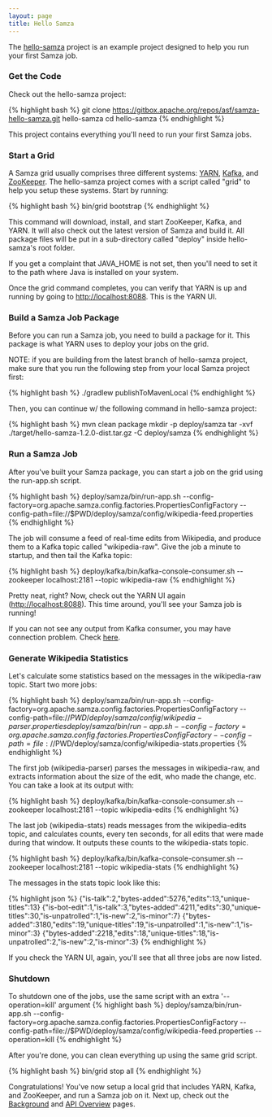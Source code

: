 ```yaml
---
layout: page
title: Hello Samza
---
```

<!--
   Licensed to the Apache Software Foundation (ASF) under one or more
   contributor license agreements.  See the NOTICE file distributed with
   this work for additional information regarding copyright ownership.
   The ASF licenses this file to You under the Apache License, Version 2.0
   (the "License"); you may not use this file except in compliance with
   the License.  You may obtain a copy of the License at

       http://www.apache.org/licenses/LICENSE-2.0

   Unless required by applicable law or agreed to in writing, software
   distributed under the License is distributed on an "AS IS" BASIS,
   WITHOUT WARRANTIES OR CONDITIONS OF ANY KIND, either express or implied.
   See the License for the specific language governing permissions and
   limitations under the License.
-->
The [hello-samza](https://github.com/apache/samza-hello-samza) project is an example project designed to help you run your first Samza job.

### Get the Code

Check out the hello-samza project:

{% highlight bash %}
git clone https://gitbox.apache.org/repos/asf/samza-hello-samza.git hello-samza
cd hello-samza
{% endhighlight %}

This project contains everything you'll need to run your first Samza jobs.

### Start a Grid

A Samza grid usually comprises three different systems: [YARN](http://hadoop.apache.org/docs/current/hadoop-yarn/hadoop-yarn-site/YARN.html), [Kafka](http://kafka.apache.org/), and [ZooKeeper](http://zookeeper.apache.org/). The hello-samza project comes with a script called "grid" to help you setup these systems. Start by running:

{% highlight bash %}
bin/grid bootstrap
{% endhighlight %}

This command will download, install, and start ZooKeeper, Kafka, and YARN. It will also check out the latest version of Samza and build it. All package files will be put in a sub-directory called "deploy" inside hello-samza's root folder.

If you get a complaint that JAVA_HOME is not set, then you'll need to set it to the path where Java is installed on your system.

Once the grid command completes, you can verify that YARN is up and running by going to [http://localhost:8088](http://localhost:8088). This is the YARN UI.

### Build a Samza Job Package

Before you can run a Samza job, you need to build a package for it. This package is what YARN uses to deploy your jobs on the grid.

NOTE: if you are building from the latest branch of hello-samza project, make sure that you run the following step from your local Samza project first:

{% highlight bash %}
./gradlew publishToMavenLocal
{% endhighlight %}

Then, you can continue w/ the following command in hello-samza project:

{% highlight bash %}
mvn clean package
mkdir -p deploy/samza
tar -xvf ./target/hello-samza-1.2.0-dist.tar.gz -C deploy/samza
{% endhighlight %}

### Run a Samza Job

After you've built your Samza package, you can start a job on the grid using the run-app.sh script.

{% highlight bash %}
deploy/samza/bin/run-app.sh --config-factory=org.apache.samza.config.factories.PropertiesConfigFactory --config-path=file://$PWD/deploy/samza/config/wikipedia-feed.properties
{% endhighlight %}

The job will consume a feed of real-time edits from Wikipedia, and produce them to a Kafka topic called "wikipedia-raw". Give the job a minute to startup, and then tail the Kafka topic:

{% highlight bash %}
deploy/kafka/bin/kafka-console-consumer.sh  --zookeeper localhost:2181 --topic wikipedia-raw
{% endhighlight %}

Pretty neat, right? Now, check out the YARN UI again ([http://localhost:8088](http://localhost:8088)). This time around, you'll see your Samza job is running!

If you can not see any output from Kafka consumer, you may have connection problem. Check [here](../../../learn/tutorials/{{site.version}}/run-hello-samza-without-internet.html).

### Generate Wikipedia Statistics

Let's calculate some statistics based on the messages in the wikipedia-raw topic. Start two more jobs:

{% highlight bash %}
deploy/samza/bin/run-app.sh --config-factory=org.apache.samza.config.factories.PropertiesConfigFactory --config-path=file://$PWD/deploy/samza/config/wikipedia-parser.properties
deploy/samza/bin/run-app.sh --config-factory=org.apache.samza.config.factories.PropertiesConfigFactory --config-path=file://$PWD/deploy/samza/config/wikipedia-stats.properties
{% endhighlight %}

The first job (wikipedia-parser) parses the messages in wikipedia-raw, and extracts information about the size of the edit, who made the change, etc. You can take a look at its output with:

{% highlight bash %}
deploy/kafka/bin/kafka-console-consumer.sh  --zookeeper localhost:2181 --topic wikipedia-edits
{% endhighlight %}

The last job (wikipedia-stats) reads messages from the wikipedia-edits topic, and calculates counts, every ten seconds, for all edits that were made during that window. It outputs these counts to the wikipedia-stats topic.

{% highlight bash %}
deploy/kafka/bin/kafka-console-consumer.sh  --zookeeper localhost:2181 --topic wikipedia-stats
{% endhighlight %}

The messages in the stats topic look like this:

{% highlight json %}
{"is-talk":2,"bytes-added":5276,"edits":13,"unique-titles":13}
{"is-bot-edit":1,"is-talk":3,"bytes-added":4211,"edits":30,"unique-titles":30,"is-unpatrolled":1,"is-new":2,"is-minor":7}
{"bytes-added":3180,"edits":19,"unique-titles":19,"is-unpatrolled":1,"is-new":1,"is-minor":3}
{"bytes-added":2218,"edits":18,"unique-titles":18,"is-unpatrolled":2,"is-new":2,"is-minor":3}
{% endhighlight %}

If you check the YARN UI, again, you'll see that all three jobs are now listed.

### Shutdown

To shutdown one of the jobs, use the same script with an extra '--operation=kill' argument
{% highlight bash %}
deploy/samza/bin/run-app.sh --config-factory=org.apache.samza.config.factories.PropertiesConfigFactory --config-path=file://$PWD/deploy/samza/config/wikipedia-feed.properties --operation=kill
{% endhighlight %}

After you're done, you can clean everything up using the same grid script.

{% highlight bash %}
bin/grid stop all
{% endhighlight %}

Congratulations! You've now setup a local grid that includes YARN, Kafka, and ZooKeeper, and run a Samza job on it. Next up, check out the [Background](/learn/documentation/{{site.version}}/introduction/background.html) and [API Overview](/learn/documentation/{{site.version}}/api/overview.html) pages.
